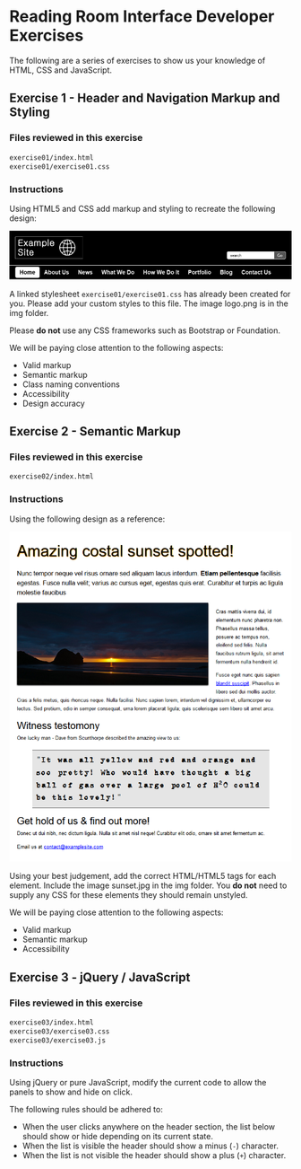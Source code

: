 # Reading Room Interface Developer Exercises

The following are a series of exercises to show us your knowledge of HTML, CSS and JavaScript.

## Exercise 1 - Header and Navigation Markup and Styling

### Files reviewed in this exercise

```
exercise01/index.html
exercise01/exercise01.css
```

### Instructions

Using HTML5 and CSS add markup and styling to recreate the following design:

![Header design](example01.png)

A linked stylesheet ```exercise01/exercise01.css``` has already been created for you. Please add your custom styles to this file. The image logo.png is in the img folder.

Please **do not** use any CSS frameworks such as Bootstrap or Foundation.

We will be paying close attention to the following aspects:

* Valid markup
* Semantic markup
* Class naming conventions
* Accessibility
* Design accuracy

## Exercise 2 - Semantic Markup

### Files reviewed in this exercise

```
exercise02/index.html
```

### Instructions

Using the following design as a reference:

![Semantic markup design](example02.png)

Using your best judgement, add the correct HTML/HTML5 tags for each element. Include the image sunset.jpg in the img folder. You **do not** need to supply any CSS for these elements they should remain unstyled.

We will be paying close attention to the following aspects:

* Valid markup
* Semantic markup
* Accessibility

## Exercise 3 - jQuery / JavaScript

### Files reviewed in this exercise

```
exercise03/index.html
exercise03/exercise03.css
exercise03/exercise03.js
```

### Instructions

Using jQuery or pure JavaScript, modify the current code to allow the panels to show and hide on click.

The following rules should be adhered to:

* When the user clicks anywhere on the header section, the list below should show or hide depending on its current state.
* When the list is visible the header should show a minus (```-```) character.
* When the list is not visible the header should show a plus (```+```) character.
